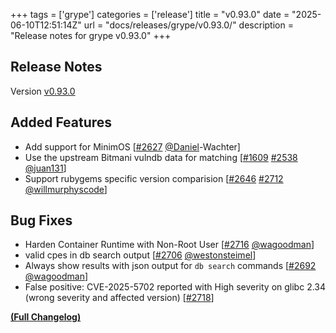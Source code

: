 +++
tags = ['grype']
categories = ['release']
title = "v0.93.0"
date = "2025-06-10T12:51:14Z"
url = "docs/releases/grype/v0.93.0/"
description = "Release notes for grype v0.93.0"
+++

## Release Notes

Version [v0.93.0](https://github.com/anchore/grype/releases/tag/v0.93.0)

## Added Features

- Add support for MinimOS [[#2627](https://github.com/anchore/grype/pull/2627) [@Daniel](https://github.com/Daniel)-Wachter]
- Use the upstream Bitmani vulndb data for matching [[#1609](https://github.com/anchore/grype/issues/1609) [#2538](https://github.com/anchore/grype/pull/2538) [@juan131](https://github.com/juan131)]
- Support rubygems specific version comparision [[#2646](https://github.com/anchore/grype/issues/2646) [#2712](https://github.com/anchore/grype/pull/2712) [@willmurphyscode](https://github.com/willmurphyscode)]

## Bug Fixes

- Harden Container Runtime with Non-Root User [[#2716](https://github.com/anchore/grype/pull/2716) [@wagoodman](https://github.com/wagoodman)]
- valid cpes in db search output [[#2706](https://github.com/anchore/grype/pull/2706) [@westonsteimel](https://github.com/westonsteimel)]
- Always show results with json output for `db search` commands [[#2692](https://github.com/anchore/grype/pull/2692) [@wagoodman](https://github.com/wagoodman)]
- False positive: CVE-2025-5702 reported with High severity on glibc 2.34 (wrong severity and affected version) [[#2718](https://github.com/anchore/grype/issues/2718)]

**[(Full Changelog)](https://github.com/anchore/grype/compare/v0.92.2...v0.93.0)**
